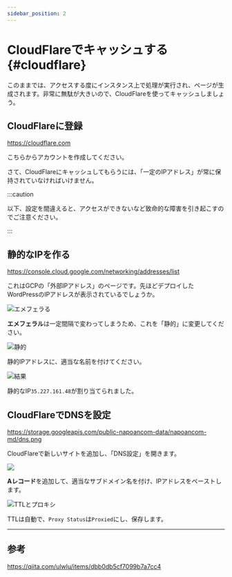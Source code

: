 ```yaml
---
sidebar_position: 2
---
```


# CloudFlareでキャッシュする{#cloudflare}

このままでは、アクセスする度にインスタンス上で処理が実行され、ページが生成されます。非常に無駄が大きいので、CloudFlareを使ってキャッシュしましょう。

## CloudFlareに登録

https://cloudflare.com

こちらからアカウントを作成してください。

さて、CloudFlareにキャッシュしてもらうには、「一定のIPアドレス」が常に保持されていなければいけません。

:::caution

以下、設定を間違えると、アクセスができないなど致命的な障害を引き起こすのでご注意ください。

:::

## 静的なIPを作る

https://console.cloud.google.com/networking/addresses/list

これはGCPの「外部IPアドレス」のページです。先ほどデプロイしたWordPressのIPアドレスが表示されているでしょうか。

![エメフェラる](https://bn02pap001files.storage.live.com/y4mQWH3mNBLZ3JrMYfewzyIlRUJAIsYgDDR4mPruU0cqXOJVA3LETEXLzPa8KV44S-wyv956K_UODhlXnpLIdpZMtGW12r6aiK8X7A5siHkVS54rQPuLHWBJotrFptHkAswjOMa_gLrWs-v0nRlLxZnvdaKR7SK7t8u6UdzkjaPrsKjpgZuFLLnjdshvAA__kpP?width=256&height=79&cropmode=none)

**エメフェラル**は一定間隔で変わってしまうため、これを「静的」に変更してください。

![静的](https://bn02pap001files.storage.live.com/y4mv8QjuSeKN8Tuz66X1Os8V6gktcAHz18WQtXDMvqlFAMQnxw5av3yVVIBhQ7psSawFc4ls774Nrdz2MKVqJbvp8o9ZgdVibKVwLen1IDeKvIkSTmjaonymHBa1AxZxK149MMJY9-WRMUB3Cu7z9oNNGqYzvbj3H3XHwJ5es8VmKIYpxuxFOAgUjdDFQXI9KQ9?width=526&height=364&cropmode=none)

静的IPアドレスに、適当な名前を付けてください。

![結果](https://bn02pap001files.storage.live.com/y4mgVpS9LFRO6avSiM5F5VLToVOVzSlsYdOrLhNjXIje49kllrBgrRrbGSrFMRK2O1gLxIxS_Ok1nAwJ2LwYjJFJrJJnplFycBvYNZrXoboqnBBvziShLKg7PEDuYV-bteKELQ1OUJAWE8p1aWz5ybnnfeqsl6OCq8MyNA2sJQFQbuM_9hH-DH1h2HoKC4dltQK?width=954&height=268&cropmode=none)

静的なIP`35.227.161.48`が割り当てられました。

## CloudFlareでDNSを設定

https://storage.googleapis.com/public-napoancom-data/napoancom-md/dns.png

CloudFlareで新しいサイトを追加し、「DNS設定」を開きます。

![](https://bn02pap001files.storage.live.com/y4mqDn8bIkodopOF7eB9lsOtC5x6_qTviyGabeK-ijTDrUkWjkC_D5jpIBmVlqOHTfhrdMad5vY-O6Z5qNyy_BOBGeDWaFemVZjxjPfMXpVJNXBG9maoi9jO9VlCVYpKRbFPVQ7Dx-2ng_8o3VYaMa_jQP-8TGRm6YGZzhBX2P6FBjduRl3If9DkBW5f2H0OSIK?width=1300&height=514&cropmode=none)

**Aレコード**を追加して、適当なサブドメイン名を付け、IPアドレスをペーストします。

![TTLとプロキシ](https://bn02pap001files.storage.live.com/y4mHxdNvb4TQVC7cAdX6xrEhWL_tjYGTgAOVgk_VkIs-0QnLavexF7Gthd6dt7D5BOr-zE9wWcGppAPmHn0QV4zc_jdr5JAP2GNUAW5EAcrmwmtUguYWGNhAhgJHFQdhKxThsn-HqNKAz2T-0b1TK4S1-xg9Ixb1YfXd0-Uz_-IPjc5tE43z_PvrMSYjsKEj64u?width=820&height=324&cropmode=none)

TTLは自動で、`Proxy Status`は`Proxied`にし、保存します。

---

## 参考

https://qiita.com/ulwlu/items/dbb0db5cf7099b7a7cc4
